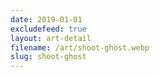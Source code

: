```yaml
---
date: 2019-01-01
excludefeed: true
layout: art-detail
filename: /art/shoot-ghost.webp
slug: shoot-ghost
---
```

